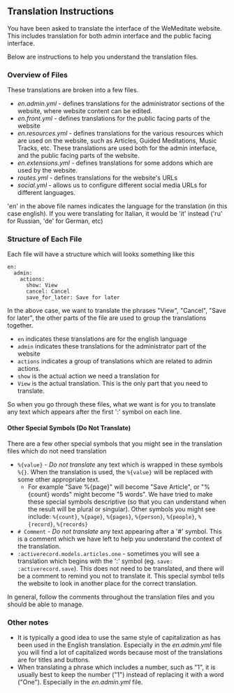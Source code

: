 
Translation Instructions
------------------------

You have been asked to translate the interface of the WeMeditate website. This includes translation for both admin interface and the public facing interface.

Below are instructions to help you understand the translation files.

### Overview of Files

These translations are broken into a few files.
 - _en.admin.yml_ - defines translations for the administrator sections of the website, where website content can be edited.
 - _en.front.yml_ - defines translations for the public facing parts of the website
 - _en.resources.yml_ - defines translations for the various resources which are used on the website, such as Articles, Guided Meditations, Music Tracks, etc. These translations are used both for the admin interface, and the public facing parts of the website.
 - _en.extensions.yml_ - defines translations for some addons which are used by the website.
 - _routes.yml_ - defines translations for the website's URLs
 - _social.yml_ - allows us to configure different social media URLs for different languages.

'en' in the above file names indicates the language for the translation (in this case english). If you were translating for Italian, it would be 'it' instead ('ru' for Russian, 'de' for German, etc)

### Structure of Each File

Each file will have a structure which will looks something like this

```
en:
  admin:
    actions:
      show: View
      cancel: Cancel
      save_for_later: Save for later
```

In the above case, we want to translate the phrases "View", "Cancel", "Save for later", the other parts of the file are used to group the translations together.
 - `en` indicates these translations are for the english language
 - `admin` indicates these translations for the administrator part of the website
 - `actions` indicates a group of translations which are related to admin actions.
 - `show` is the actual action we need a translation for
 - `View` is the actual translation. This is the only part that you need to translate.

So when you go through these files, what we want is for you to translate any text which appears after the first ':' symbol on each line.

#### Other Special Symbols (Do Not Translate)

There are a few other special symbols that you might see in the translation files which do not need translation
 - `%{value}` - *Do not translate* any text which is wrapped in these symbols `%{}`. When the translation is used, the `%{value}` will be replaced with some other appropriate text.
   - For example "Save %{page}" will become "Save Article", or "%{count} words" might become "5 words". We have tried to make these special symbols descriptive (so that you can understand when the result will be plural or singular). Other symbols you might see include: `%{count}`, `%{page}`, `%{pages}`, `%{person}`, `%{people}`, `%{record}`, `%{records}`
 - `# Comment` - *Do not translate* any text appearing after a '#' symbol. This is a comment which we have left to help you understand the context of the translation.
 - `:activerecord.models.articles.one` - sometimes you will see a translation which begins with the ':' symbol (eg. `save: :activerecord.save`). This does not need to be translated, and there will be a comment to remind you not to translate it. This special symbol tells the website to look in another place for the correct translation.

In general, follow the comments throughout the translation files and you should be able to manage.

### Other notes

 - It is typically a good idea to use the same style of capitalization as has been used in the English translation. Especially in the _en.admin.yml_ file you will find a lot of capitalized words because most of the translations are for titles and buttons.
 - When translating a phrase which includes a number, such as "1", it is usually best to keep the number ("1") instead of replacing it with a word ("One"). Especially in the _en.admin.yml_ file.
